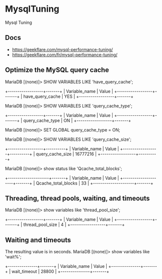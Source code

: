 # MysqlTuning
Mysql Tuning


## Docs
- https://geekflare.com/mysql-performance-tuning/
- https://geekflare.com/fr/mysql-performance-tuning/


## Optimize the MySQL query cache

MariaDB [(none)]> SHOW VARIABLES LIKE 'have_query_cache';

+------------------+-------+
| Variable_name    | Value |
+------------------+-------+
| have_query_cache | YES   |
+------------------+-------+


MariaDB [(none)]> SHOW VARIABLES LIKE 'query_cache_type';

+------------------+-------+
| Variable_name    | Value |
+------------------+-------+
| query_cache_type | ON    |
+------------------+-------+


MariaDB [(none)]> SET GLOBAL query_cache_type = ON;


MariaDB [(none)]> SHOW VARIABLES LIKE 'query_cache_size';

+------------------+----------+
| Variable_name    | Value    |
+------------------+----------+
| query_cache_size | 16777216 |
+------------------+----------+


MariaDB [(none)]> show status like 'Qcache_total_blocks';

+---------------------+-------+
| Variable_name       | Value |
+---------------------+-------+
| Qcache_total_blocks | 33    |
+---------------------+-------+

## Threading, thread pools, waiting, and timeouts

MariaDB [(none)]> show variables like 'thread_pool_size';

+------------------+-------+
| Variable_name    | Value |
+------------------+-------+
| thread_pool_size | 4     |
+------------------+-------+

## Waiting and timeouts

The resulting value is in seconds.
MariaDB [(none)]> show variables like 'wait%';

+---------------+-------+
| Variable_name | Value |
+---------------+-------+
| wait_timeout  | 28800 |
+---------------+-------+
